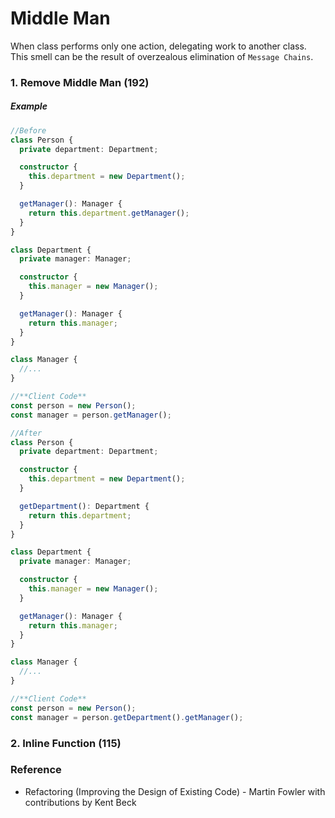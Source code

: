 # Middle Man
When class performs only one action, delegating work to another class. This smell can be the result of overzealous elimination of `Message Chains`.

### 1. Remove Middle Man (192)
##### Example
```typescript
//Before
class Person {
  private department: Department;

  constructor {
    this.department = new Department();
  }

  getManager(): Manager {
    return this.department.getManager();
  }
}

class Department {
  private manager: Manager;

  constructor {
    this.manager = new Manager();
  }

  getManager(): Manager {
    return this.manager;
  }
}

class Manager {
  //...
}

//**Client Code**
const person = new Person();
const manager = person.getManager();

//After
class Person {
  private department: Department;

  constructor {
    this.department = new Department();
  }

  getDepartment(): Department {
    return this.department;
  }
}

class Department {
  private manager: Manager;

  constructor {
    this.manager = new Manager();
  }

  getManager(): Manager {
    return this.manager;
  }
}

class Manager {
  //...
}

//**Client Code**
const person = new Person();
const manager = person.getDepartment().getManager();

```

### 2. Inline Function (115)

### Reference
- Refactoring (Improving the Design of Existing Code) - Martin Fowler with contributions by Kent Beck
